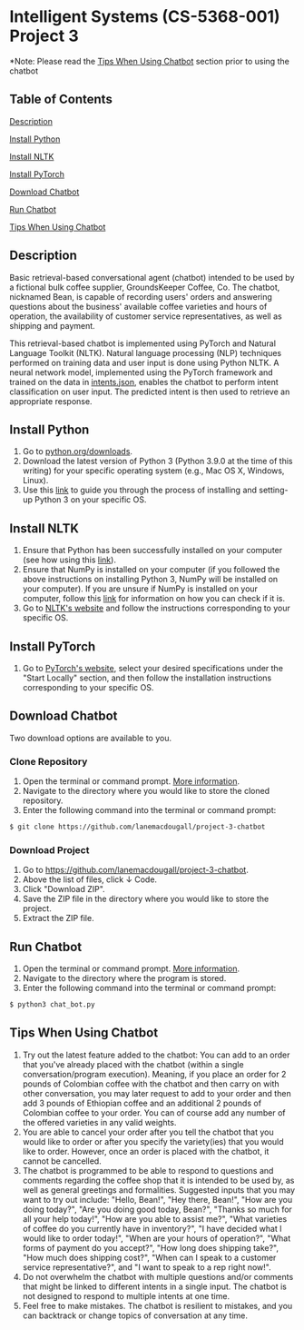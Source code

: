 # Intelligent Systems (CS-5368-001) Project 3

*Note: Please read the [Tips When Using Chatbot](#tips) section prior to using the chatbot

## Table of Contents
[Description ](#description)

[Install Python](#install-python)

[Install NLTK](#install-nltk)

[Install PyTorch](#install-torch)

[Download Chatbot](#download-chatbot)

[Run Chatbot](#run-chatbot)

[Tips When Using Chatbot](#tips)

## <a name="description"></a> Description
Basic retrieval-based conversational agent (chatbot) intended to be used by a fictional bulk coffee supplier, GroundsKeeper Coffee, Co.
The chatbot, nicknamed Bean, is capable of recording users' orders and answering questions about the business' available coffee varieties and hours of operation, the availability of customer service representatives, as well as shipping and payment.

This retrieval-based chatbot is implemented using PyTorch and Natural Language Toolkit (NLTK). Natural language processing (NLP) techniques performed on training data and user input is done using Python NLTK. A neural network model, implemented using the PyTorch framework and trained on the data in [intents.json](https://github.com/lanemacdougall/project-3-chatbot/blob/main/intents.json), enables the chatbot to perform intent classification on user input. The predicted intent is then used to retrieve an appropriate response. 

## <a name="install-python"></a> Install Python
1. Go to [python.org/downloads](https://www.python.org/downloads/).
2. Download the latest version of Python 3 (Python 3.9.0 at the time of this writing) for your specific operating system (e.g., Mac OS X, Windows, Linux).
3. Use this [link](https://realpython.com/installing-python/) to guide you through the process of installing and setting-up Python 3 on your specific OS.

## <a name="install-nltk"></a> Install NLTK
1. Ensure that Python has been successfully installed on your computer (see how using this [link](https://realpython.com/installing-python/)).
2. Ensure that NumPy is installed on your computer (if you followed the above instructions on installing Python 3, NumPy will be installed on your computer). If you are unsure if NumPy is installed on your computer, follow this [link](https://stackoverflow.com/questions/5016186/how-to-detect-if-numpy-is-installed) for information on how you can check if it is.
3. Go to [NLTK's website](https://www.nltk.org/install.html) and follow the instructions corresponding to your specific OS.

## <a name="install-torch"></a> Install PyTorch
1. Go to [PyTorch's website](https://pytorch.org/get-started/locally/), select your desired specifications under the "Start Locally" section, and then follow the installation instructions corresponding to your specific OS.

## <a name="download-project"></a> Download Chatbot
Two download options are available to you.
### Clone Repository
1. Open the terminal or command prompt. [More information](https://www.groovypost.com/howto/open-command-window-terminal-window-specific-folder-windows-mac-linux/).
2. Navigate to the directory where you would like to store the cloned repository.
3. Enter the following command into the terminal or command prompt:
```sh
$ git clone https://github.com/lanemacdougall/project-3-chatbot
```

### Download Project
1. Go to https://github.com/lanemacdougall/project-3-chatbot.
2. Above the list of files, click &#8595; Code.
3. Click "Download ZIP".
4. Save the ZIP file in the directory where you would like to store the project.
5. Extract the ZIP file.

## <a name="run-chatbot"></a> Run Chatbot
1. Open the terminal or command prompt. [More information](https://www.groovypost.com/howto/open-command-window-terminal-window-specific-folder-windows-mac-linux/).
2. Navigate to the directory where the program is stored.
3. Enter the following command into the terminal or command prompt:
```sh
$ python3 chat_bot.py
```

## <a name="tips"></a> Tips When Using Chatbot
1. Try out the latest feature added to the chatbot: You can add to an order that you've already placed with the chatbot (within a single conversation/program execution). Meaning, if you place an order for 2 pounds of Colombian coffee with the chatbot and then carry on with other conversation, you may later request to add to your order and then add 3 pounds of Ethiopian coffee and an additional 2 pounds of Colombian coffee to your order. You can of course add any number of the offered varieties in any valid weights.
2. You are able to cancel your order after you tell the chatbot that you would like to order or after you specify the variety(ies) that you would like to order. However, once an order is placed with the chatbot, it cannot be cancelled.
3. The chatbot is programmed to be able to respond to questions and comments regarding the coffee shop that it is intended to be used by, as well as general greetings and formalities. Suggested inputs that you may want to try out include: "Hello, Bean!", "Hey there, Bean!", "How are you doing today?", "Are you doing good today, Bean?", "Thanks so much for all your help today!", "How are you able to assist me?", "What varieties of coffee do you currently have in inventory?", "I have decided what I would like to order today!", "When are your hours of operation?", "What forms of payment do you accept?", "How long does shipping take?", "How much does shipping cost?", "When can I speak to a customer service representative?", and "I want to speak to a rep right now!". 
4. Do not overwhelm the chatbot with multiple questions and/or comments that might be linked to different intents in a single input. The chatbot is not designed to respond to multiple intents at one time.
5. Feel free to make mistakes. The chatbot is resilient to mistakes, and you can backtrack or change topics of conversation at any time.
